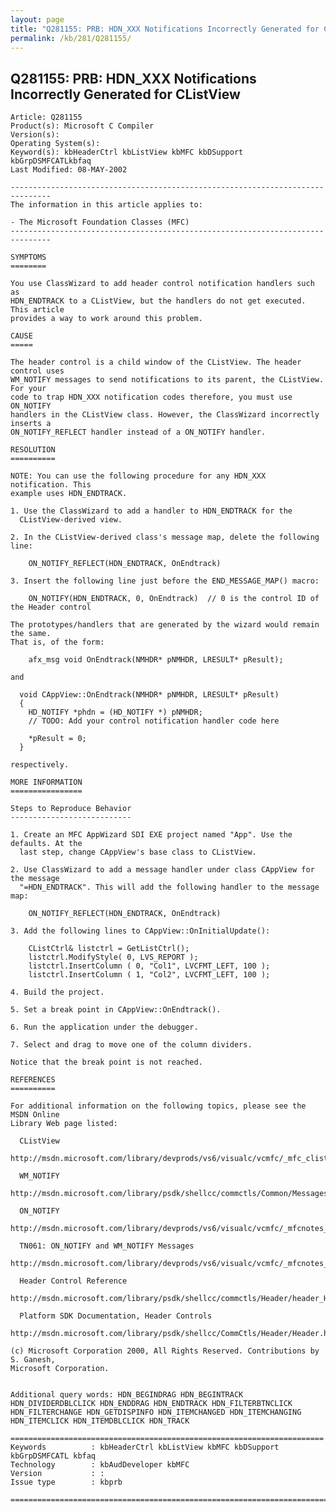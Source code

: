 ```yaml
---
layout: page
title: "Q281155: PRB: HDN_XXX Notifications Incorrectly Generated for CListView"
permalink: /kb/281/Q281155/
---
```


## Q281155: PRB: HDN_XXX Notifications Incorrectly Generated for CListView

	Article: Q281155
	Product(s): Microsoft C Compiler
	Version(s): 
	Operating System(s): 
	Keyword(s): kbHeaderCtrl kbListView kbMFC kbDSupport kbGrpDSMFCATLkbfaq
	Last Modified: 08-MAY-2002
	
	-------------------------------------------------------------------------------
	The information in this article applies to:
	
	- The Microsoft Foundation Classes (MFC) 
	-------------------------------------------------------------------------------
	
	SYMPTOMS
	========
	
	You use ClassWizard to add header control notification handlers such as
	HDN_ENDTRACK to a CListView, but the handlers do not get executed. This article
	provides a way to work around this problem.
	
	CAUSE
	=====
	
	The header control is a child window of the CListView. The header control uses
	WM_NOTIFY messages to send notifications to its parent, the CListView. For your
	code to trap HDN_XXX notification codes therefore, you must use ON_NOTIFY
	handlers in the CListView class. However, the ClassWizard incorrectly inserts a
	ON_NOTIFY_REFLECT handler instead of a ON_NOTIFY handler.
	
	RESOLUTION
	==========
	
	NOTE: You can use the following procedure for any HDN_XXX notification. This
	example uses HDN_ENDTRACK.
	
	1. Use the ClassWizard to add a handler to HDN_ENDTRACK for the
	  CListView-derived view.
	
	2. In the CListView-derived class's message map, delete the following line:
	
	  	ON_NOTIFY_REFLECT(HDN_ENDTRACK, OnEndtrack)
	
	3. Insert the following line just before the END_MESSAGE_MAP() macro:
	
	  	ON_NOTIFY(HDN_ENDTRACK, 0, OnEndtrack)	// 0 is the control ID of the Header control
	
	The prototypes/handlers that are generated by the wizard would remain the same.
	That is, of the form:
	
	  	afx_msg void OnEndtrack(NMHDR* pNMHDR, LRESULT* pResult);
	
	and
	
	  void CAppView::OnEndtrack(NMHDR* pNMHDR, LRESULT* pResult) 
	  {
	  	HD_NOTIFY *phdn = (HD_NOTIFY *) pNMHDR;
	  	// TODO: Add your control notification handler code here
	  	
	  	*pResult = 0;
	  }
	
	respectively.
	
	MORE INFORMATION
	================
	
	Steps to Reproduce Behavior
	---------------------------
	
	1. Create an MFC AppWizard SDI EXE project named "App". Use the defaults. At the
	  last step, change CAppView's base class to CListView.
	
	2. Use ClassWizard to add a message handler under class CAppView for the message
	  "=HDN_ENDTRACK". This will add the following handler to the message map:
	
	  	ON_NOTIFY_REFLECT(HDN_ENDTRACK, OnEndtrack)
	
	3. Add the following lines to CAppView::OnInitialUpdate():
	
	  	CListCtrl& listctrl = GetListCtrl();
	  	listctrl.ModifyStyle( 0, LVS_REPORT );
	  	listctrl.InsertColumn ( 0, "Col1", LVCFMT_LEFT, 100 );
	  	listctrl.InsertColumn ( 1, "Col2", LVCFMT_LEFT, 100 );
	
	4. Build the project.
	
	5. Set a break point in CAppView::OnEndtrack().
	
	6. Run the application under the debugger.
	
	7. Select and drag to move one of the column dividers.
	
	Notice that the break point is not reached.
	
	REFERENCES
	==========
	
	For additional information on the following topics, please see the MSDN Online
	Library Web page listed:
	
	  CListView
	  http://msdn.microsoft.com/library/devprods/vs6/visualc/vcmfc/_mfc_clistview.htm
	
	  WM_NOTIFY
	  http://msdn.microsoft.com/library/psdk/shellcc/commctls/Common/Messages/WM_NOTIFY.htm
	
	  ON_NOTIFY
	  http://msdn.microsoft.com/library/devprods/vs6/visualc/vcmfc/_mfcnotes_tn061.htm
	
	  TN061: ON_NOTIFY and WM_NOTIFY Messages
	  http://msdn.microsoft.com/library/devprods/vs6/visualc/vcmfc/_mfcnotes_tn061.htm
	
	  Header Control Reference
	  http://msdn.microsoft.com/library/psdk/shellcc/commctls/Header/header_Header.htm
	
	  Platform SDK Documentation, Header Controls
	  http://msdn.microsoft.com/library/psdk/shellcc/CommCtls/Header/Header.htm
	
	(c) Microsoft Corporation 2000, All Rights Reserved. Contributions by S. Ganesh,
	Microsoft Corporation.
	
	
	Additional query words: HDN_BEGINDRAG HDN_BEGINTRACK HDN_DIVIDERDBLCLICK HDN_ENDDRAG HDN_ENDTRACK HDN_FILTERBTNCLICK HDN_FILTERCHANGE HDN_GETDISPINFO HDN_ITEMCHANGED HDN_ITEMCHANGING HDN_ITEMCLICK HDN_ITEMDBLCLICK HDN_TRACK
	
	======================================================================
	Keywords          : kbHeaderCtrl kbListView kbMFC kbDSupport kbGrpDSMFCATL kbfaq
	Technology        : kbAudDeveloper kbMFC
	Version           : :
	Issue type        : kbprb
	
	=============================================================================
	
